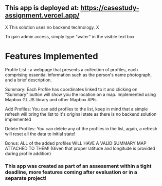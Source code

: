 ## This app is deployed at: https://casestudy-assignment.vercel.app/

X This solution uses no backend technology. X

To gain admin access, simply type "water" in the visible text box

# Features Implemented

Profile List : a webpage that presents a collection of profiles, each comprising essential information such as the person's name photograph, and a brief description.

Summary: Each Profile has coordinates linked to it and clicking on "Summary" button will show you the location on a map. Implemented using Mapbox GL JS library and other Mapbox APIs

Add Profiles: You can add profiles to the list, keep in mind that a simple refresh will bring the list to it's original state as there is no backend solution implemented

Delete Profiles: You can delete any of the profiles in the list, again, a refresh will reset all the data to initial state!

Bonus: ALL of the added profiles WILL HAVE A VALID SUMMARY MAP ATTACHED TO THEM! (Given that proper latitude and longitude is provided during profile addition)


### This app was created as part of an assessment within a tight deadline, more features coming after evaluation or in a separate project!